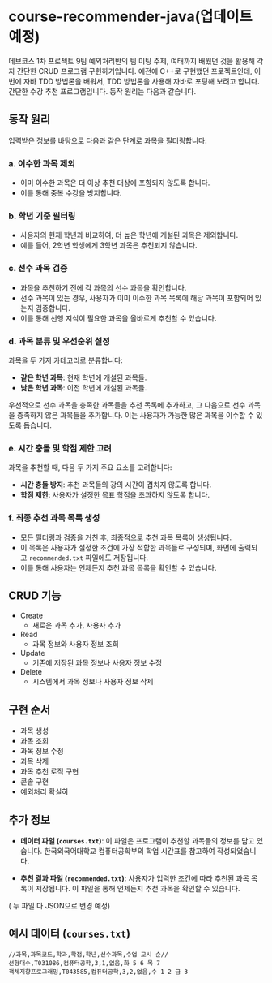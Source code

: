 # course-recommender-java(업데이트 예정)
데브코스 1차 프로젝트 9팀 예외처리반의 팀 미팅 주제, 여태까지 배웠던 것을 활용해 각자 간단한 CRUD 프로그램 구현하기입니다.
예전에 C++로 구현했던 프로젝트인데, 이번에 자바 TDD 방법론을 배워서, TDD 방법론을 사용해 자바로 포팅해 보려고 합니다.
간단한 수강 추천 프로그램입니다. 동작 원리는 다음과 같습니다.


## 동작 원리

입력받은 정보를 바탕으로 다음과 같은 단계로 과목을 필터링합니다:

### a. 이수한 과목 제외
- 이미 이수한 과목은 더 이상 추천 대상에 포함되지 않도록 합니다.
- 이를 통해 중복 수강을 방지합니다.

### b. 학년 기준 필터링
- 사용자의 현재 학년과 비교하여, 더 높은 학년에 개설된 과목은 제외합니다.
- 예를 들어, 2학년 학생에게 3학년 과목은 추천되지 않습니다.

### c. 선수 과목 검증
- 과목을 추천하기 전에 각 과목의 선수 과목을 확인합니다.
- 선수 과목이 있는 경우, 사용자가 이미 이수한 과목 목록에 해당 과목이 포함되어 있는지 검증합니다.
- 이를 통해 선행 지식이 필요한 과목을 올바르게 추천할 수 있습니다.

### d. 과목 분류 및 우선순위 설정
과목을 두 가지 카테고리로 분류합니다:

- **같은 학년 과목**: 현재 학년에 개설된 과목들.
- **낮은 학년 과목**: 이전 학년에 개설된 과목들.

우선적으로 선수 과목을 충족한 과목들을 추천 목록에 추가하고, 그 다음으로 선수 과목을 충족하지 않은 과목들을 추가합니다. 이는 사용자가 가능한 많은 과목을 이수할 수 있도록 돕습니다.

### e. 시간 충돌 및 학점 제한 고려
과목을 추천할 때, 다음 두 가지 주요 요소를 고려합니다:

- **시간 충돌 방지**: 추천 과목들의 강의 시간이 겹치지 않도록 합니다.
- **학점 제한**: 사용자가 설정한 목표 학점을 초과하지 않도록 합니다.

### f. 최종 추천 과목 목록 생성
- 모든 필터링과 검증을 거친 후, 최종적으로 추천 과목 목록이 생성됩니다.
- 이 목록은 사용자가 설정한 조건에 가장 적합한 과목들로 구성되며, 화면에 출력되고 `recommended.txt` 파일에도 저장됩니다.
- 이를 통해 사용자는 언제든지 추천 과목 목록을 확인할 수 있습니다.

## CRUD 기능
- Create
    - 새로운 과목 추가, 사용자 추가
- Read
    - 과목 정보와 사용자 정보 조회
- Update
    - 기존에 저장된 과목 정보나 사용자 정보 수정
- Delete
    - 시스템에서 과목 정보나 사용자 정보 삭제

## 구현 순서
- 과목 생성
- 과목 조회
- 과목 정보 수정
- 과목 삭제
- 과목 추천 로직 구현
- 콘솔 구현
- 예외처리 확실히


## 추가 정보

- **데이터 파일 (`courses.txt`)**: 이 파일은 프로그램이 추천할 과목들의 정보를 담고 있습니다. 한국외국어대학교 컴퓨터공학부의 학업 시간표를 참고하여 작성되었습니다.
  
- **추천 결과 파일 (`recommended.txt`)**: 사용자가 입력한 조건에 따라 추천된 과목 목록이 저장됩니다. 이 파일을 통해 언제든지 추천 과목을 확인할 수 있습니다.

( 두 파일 다 JSON으로 변경 예정)

## 예시 데이터 (`courses.txt`)

```plaintext
//과목,과목코드,학과,학점,학년,선수과목,수업 교시 순//
선형대수,T031086,컴퓨터공학,3,1,없음,화 5 6 목 7
객체지향프로그래밍,T043585,컴퓨터공학,3,2,없음,수 1 2 금 3

